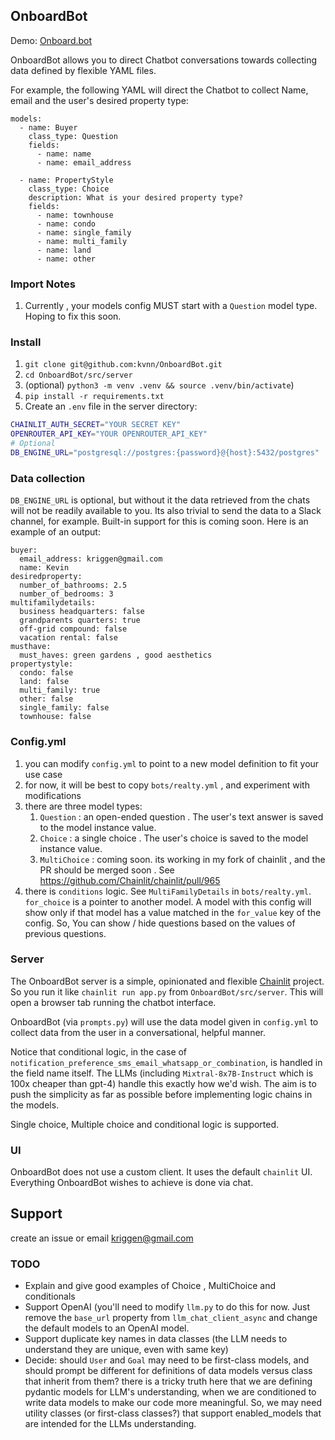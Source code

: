 ## OnboardBot
Demo: [Onboard.bot](https://onboard.bot)

OnboardBot allows you to direct Chatbot conversations towards collecting data defined by flexible YAML files.

For example, the following YAML will direct the Chatbot to collect Name, email and the user's desired property type:

```
models:
  - name: Buyer
    class_type: Question
    fields:
      - name: name
      - name: email_address

  - name: PropertyStyle
    class_type: Choice
    description: What is your desired property type?
    fields:
      - name: townhouse
      - name: condo
      - name: single_family
      - name: multi_family
      - name: land
      - name: other
```


### Import Notes
1. Currently , your models config MUST start with a `Question` model type. Hoping to fix this soon.

### Install
1. `git clone git@github.com:kvnn/OnboardBot.git`
2. `cd OnboardBot/src/server`
3. (optional) `python3 -m venv .venv && source .venv/bin/activate`)
4. `pip install -r requirements.txt`
5. Create an `.env` file in the server directory:
```bash
CHAINLIT_AUTH_SECRET="YOUR SECRET KEY"
OPENROUTER_API_KEY="YOUR OPENROUTER_API_KEY"
# Optional
DB_ENGINE_URL="postgresql://postgres:{password}@{host}:5432/postgres"
```

### Data collection
`DB_ENGINE_URL` is optional, but without it the data retrieved from the chats will not be readily available to you.
Its also trivial to send the data to a Slack channel, for example. Built-in support for this is coming soon. Here is an example of an output:

```
buyer:
  email_address: kriggen@gmail.com
  name: Kevin
desiredproperty:
  number_of_bathrooms: 2.5
  number_of_bedrooms: 3
multifamilydetails:
  business headquarters: false
  grandparents quarters: true
  off-grid compound: false
  vacation rental: false
musthave:
  must_haves: green gardens , good aesthetics
propertystyle:
  condo: false
  land: false
  multi_family: true
  other: false
  single_family: false
  townhouse: false

```



### Config.yml
1. you can modify `config.yml` to point to a new model definition to fit your use case
2. for now, it will be best to copy `bots/realty.yml` , and experiment with modifications
3. there are three model types:
   1. `Question` : an open-ended question . The user's text answer is saved to the model instance value.
   2. `Choice` : a single choice . The user's choice is saved to the model instance value.
   3. `MultiChoice` : coming soon. its working in my fork of chainlit , and the PR should be merged soon . See https://github.com/Chainlit/chainlit/pull/965
4. there is `conditions` logic. See `MultiFamilyDetails` in `bots/realty.yml`. `for_choice` is a pointer to another model. A model with this config will show only if that model has a value matched in the `for_value` key of the config. So, You can show / hide questions based on the values of previous questions.


### Server

The OnboardBot server is a simple, opinionated and flexible [Chainlit](https://github.com/Chainlit/chainlit) project.
So you run it like `chainlit run app.py` from `OnboardBot/src/server`.
This will open a browser tab running the chatbot interface.


OnboardBot (via `prompts.py`) will use the data model given in `config.yml` to collect data from the user in a conversational, helpful manner.

Notice that conditional logic, in the case of `notification_preference_sms_email_whatsapp_or_combination`, is handled in the field name itself. The LLMs (including 
`Mixtral-8x7B-Instruct` which is 100x cheaper than gpt-4) handle this exactly how we'd wish. The aim is to push the simplicity as far as possible before implementing logic chains in the models.

Single choice, Multiple choice and conditional logic is supported. 

### UI
OnboardBot does not use a custom client. It uses the default `chainlit` UI. 
Everything OnboardBot wishes to achieve is done via chat.


## Support

create an issue or email [kriggen@gmail.com](mailto:kriggen@gmail.com)


### TODO
- Explain and give good examples of Choice , MultiChoice and conditionals
- Support OpenAI (you'll need to modify `llm.py` to do this for now. Just remove the `base_url` property from `llm_chat_client_async` and change the default models to an OpenAI model. 
- Support duplicate key names in data classes (the LLM needs to understand they are unique, even with same key)
- Decide: should `User` and `Goal` may need to be first-class models, and should prompt be different for definitions of data models versus class that inherit from them? there is a tricky truth here that we are defining pydantic models for LLM's understanding, when we are conditioned to write data models to make our code more meaningful. So, we may need utility classes (or first-class classes?) that support enabled_models that are intended for the LLMs understanding.
